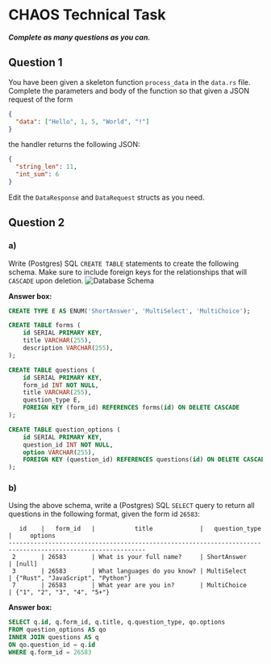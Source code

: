 # CHAOS Technical Task

***Complete as many questions as you can.***

## Question 1
You have been given a skeleton function `process_data` in the `data.rs` file.
Complete the parameters and body of the function so that given a JSON request of the form

```json
{
  "data": ["Hello", 1, 5, "World", "!"]
}
```

the handler returns the following JSON:
```json
{
  "string_len": 11,
  "int_sum": 6
}
```

Edit the `DataResponse` and `DataRequest` structs as you need.

## Question 2

### a)
Write (Postgres) SQL `CREATE TABLE` statements to create the following schema.
Make sure to include foreign keys for the relationships that will `CASCADE` upon deletion.
![Database Schema](db_schema.png)

**Answer box:**
```sql
CREATE TYPE E AS ENUM('ShortAnswer', 'MultiSelect', 'MultiChoice');

CREATE TABLE forms (
    id SERIAL PRIMARY KEY,
    title VARCHAR(255),
    description VARCHAR(255),
);

CREATE TABLE questions (
    id SERIAL PRIMARY KEY,
    form_id INT NOT NULL,
    title VARCHAR(255),
    question_type E,
    FOREIGN KEY (form_id) REFERENCES forms(id) ON DELETE CASCADE
);

CREATE TABLE question_options (
    id SERIAL PRIMARY KEY,
    question_id INT NOT NULL,
    option VARCHAR(255),
    FOREIGN KEY (question_id) REFERENCES questions(id) ON DELETE CASCADE
);
```

### b)
Using the above schema, write a (Postgres) SQL `SELECT` query to return all questions in the following format, given the form id `26583`:
```
   id    |   form_id   |           title             |   question_type   |     options
------------------------------------------------------------------------------------------------------------
 2       | 26583       | What is your full name?     | ShortAnswer       | [null]
 3       | 26583       | What languages do you know? | MultiSelect       | {"Rust", "JavaScript", "Python"}
 7       | 26583       | What year are you in?       | MultiChoice       | {"1", "2", "3", "4", "5+"}
```

**Answer box:**
```sql
SELECT q.id, q.form_id, q.title, q.question_type, qo.options 
FROM question_options AS qo 
INNER JOIN questions AS q
ON qo.question_id = q.id
WHERE q.form_id = 26583 
```